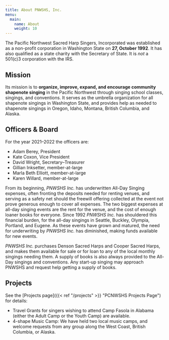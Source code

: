 ```yaml
---
title: About PNWSHS, Inc.
menu:
  main:
    name: About
    weight: 10
---
```


The Pacific Northwest Sacred Harp Singers, Incorporated was established as a non-profit corporation in Washington State on **27, October 1992**. It has also qualified as a state charity with the Secretary of State. It is *not* a 501(c)3 corporation with the IRS.

## Mission
Its mission is to **organize, improve, expand, and encourage community shapenote singing** in the Pacific Northwest through singing school classes, singings, and conventions. It serves as the umbrella organization for all shapenote singings in Washington State, and provides help as needed to shapenote singings in Oregon, Idaho, Montana, British Columbia, and Alaska.

## Officers & Board
For the year 2021–2022 the officers are:
- Adam Berey, President
- Kate Coxon, Vice President
- David Wright, Secretary–Treasurer
- Gillian Inksetter, member-at-large
- Marla Beth Elliott, member-at-large
- Karen Willard, member-at-large

From its beginning, *PNWSHS Inc.* has underwritten All-Day Singing expenses, often fronting the deposits needed for renting venues, and serving as a safety net should the freewill offering collected at the event not prove generous enough to cover all expenses. The two biggest expenses at all-day singing events are the rent for the venue, and the cost of enough loaner books for everyone. Since 1992 *PNWSHS Inc.* has shouldered this financial burden, for the all-day singings in Seattle, Buckley, Olympia, Portland, and Eugene. As these events have grown and matured, the need for underwriting by *PNWSHS Inc.* has diminished, making funds available for new events.

*PNWSHS Inc.* purchases Denson Sacred Harps and Cooper Sacred Harps, and makes them available for sale or for loan to any of the local monthly singings needing them. A supply of books is also always provided to the All-Day singings and conventions. Any start-up singing may approach PNWSHS and request help getting a supply of books.

## Projects
See the [Projects page]({{< ref "/projects" >}} "PCNWSHS Projects Page") for details:
- Travel Grants for singers wishing to attend Camp Fasola in Alabama (either the Adult Camp or the Youth Camp) are available.
- 4-shape Music Camp: We have held two local music camps, and welcome requests from any group along the West Coast, British Columbia, or Alaska.
